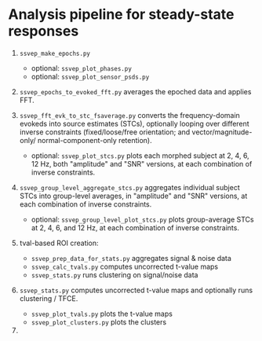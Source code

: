 # Analysis pipeline for steady-state responses

1. `ssvep_make_epochs.py`
    - optional: `ssvep_plot_phases.py`
    - optional: `ssvep_plot_sensor_psds.py`

2. `ssvep_epochs_to_evoked_fft.py` averages the epoched data and applies FFT.


3. `ssvep_fft_evk_to_stc_fsaverage.py` converts the frequency-domain evokeds
   into source estimates (STCs), optionally looping over different inverse
   constraints (fixed/loose/free orientation; and vector/magnitude-only/
   normal-component-only retention).
    - optional: `ssvep_plot_stcs.py` plots each morphed subject at
      2, 4, 6, 12 Hz, both "amplitude" and "SNR" versions, at each combination
      of inverse constraints.

4. `ssvep_group_level_aggregate_stcs.py` aggregates individual subject STCs
   into group-level averages, in "amplitude" and "SNR" versions, at each
   combination of inverse constraints.
    - optional: `ssvep_group_level_plot_stcs.py` plots group-average STCs at
      2, 4, 6, and 12 Hz, at each combination of inverse constraints.

5. tval-based ROI creation:
    - `ssvep_prep_data_for_stats.py` aggregates signal & noise data
    - `ssvep_calc_tvals.py` computes uncorrected t-value maps
    - `ssvep_stats.py` runs clustering on signal/noise data

5. `ssvep_stats.py` computes uncorrected t-value maps and optionally runs
   clustering / TFCE.
    - `ssvep_plot_tvals.py` plots the t-value maps
    - `ssvep_plot_clusters.py` plots the clusters

6. 